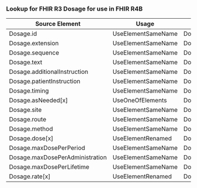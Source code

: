 ### Lookup for FHIR R3 Dosage for use in FHIR R4B

| Source Element | Usage | Target |
| -------------- | ----- | ------ |
| Dosage.id | UseElementSameName | Dosage.id |
| Dosage.extension | UseElementSameName | Dosage.extension |
| Dosage.sequence | UseElementSameName | Dosage.sequence |
| Dosage.text | UseElementSameName | Dosage.text |
| Dosage.additionalInstruction | UseElementSameName | Dosage.additionalInstruction |
| Dosage.patientInstruction | UseElementSameName | Dosage.patientInstruction |
| Dosage.timing | UseElementSameName | Dosage.timing |
| Dosage.asNeeded[x] | UseOneOfElements | Dosage.asNeeded[x],Dosage.asNeeded[x] |
| Dosage.site | UseElementSameName | Dosage.site |
| Dosage.route | UseElementSameName | Dosage.route |
| Dosage.method | UseElementSameName | Dosage.method |
| Dosage.dose[x] | UseElementRenamed | Dosage.doseAndRate.dose[x] |
| Dosage.maxDosePerPeriod | UseElementSameName | Dosage.maxDosePerPeriod |
| Dosage.maxDosePerAdministration | UseElementSameName | Dosage.maxDosePerAdministration |
| Dosage.maxDosePerLifetime | UseElementSameName | Dosage.maxDosePerLifetime |
| Dosage.rate[x] | UseElementRenamed | Dosage.doseAndRate.rate[x] |
